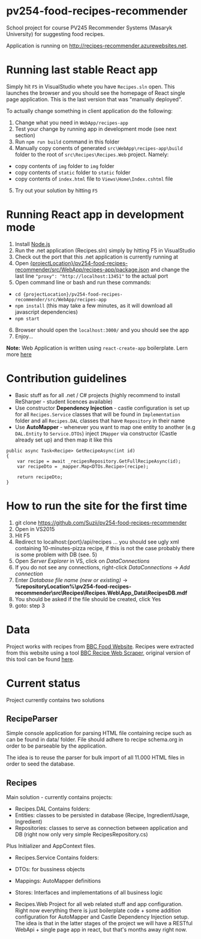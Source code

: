 # pv254-food-recipes-recommender
School project for course PV245 Recommender Systems (Masaryk University) for suggesting food recipes.

Application is running on http://recipes-recommender.azurewebsites.net.

# Running last stable React app
Simply hit `F5` in VisualStudio whete you have `Recipes.sln` open. This launches the browser and you should see the homepage of React single page application. This is the last version that was "manually deployed".

To actually change something in client application do the following:

1. Change what you need in `WebApp/recipes-app`
2. Test your change by running app in development mode (see next section)
3. Run `npm run build` command in this folder
4. Manually copy conents of generated `src\WebApp\recipes-app\build` folder to the root of `src\Recipes\Recipes.Web` project. Namely:
 - copy contents of `img` folder to `img` folder
 - copy contents of `static` folder to `static` folder
 - copy contents of `index.html` file to `Views\Home\Index.cshtml` file
5. Try out your solution by hitting `F5`

# Running React app in development mode
1. Install [Node.js](https://nodejs.org/en/download/)
2. Run the .net application (Recipes.sln) simply by hitting F5 in VisualStudio
3. Check out the port that this .net application is currently running at
4. Open [{projectLocation}/pv254-food-recipes-recommender/src/WebApp/recipes-app/package.json](https://github.com/Suzii/pv254-food-recipes-recommender/blob/master/src/WebApp/recipes-app/package.json) and change the last line `"proxy": "http://localhost:13451"` to the actual port
5. Open command line or bash and run these commands:
 - `cd {projectLocation}/pv254-food-recipes-recommender/src/WebApp/recipes-app`
 - `npm install` (this may take a few minutes, as it will download all javascript dependencies)
 - `npm start`
6. Browser should open the `localhost:3000/` and you should see the app
7. Enjoy...

**Note:**  Web Application is written using `react-create-app` boilerplate. Lern more [here](https://github.com/facebookincubator/create-react-app)

# Contribution guidelines
 - Basic stuff as for all .net / C# projects (highly recommend to install ReSharper - student licences available)
 - Use constructor **Dependency Injection** - castle configuration is set up for all `Recipes.Service` classes that will be found in `Implementation` folder and all `Recipes.DAL` classes that have `Repository` in their name
 - Use **AutoMapper** - whenever you want to map one entity to another (e.g `DAL.Entity` to `Service.DTOs`) inject `IMapper` via constructor (Castle already set up) and then map it like this
```
public async Task<Recipe> GetRecipeAsync(int id)
{
    var recipe = await _recipesRepository.GetFullRecipeAsync(id);
    var recipeDto = _mapper.Map<DTOs.Recipe>(recipe);

    return recipeDto;
}
```

# How to run the site for the first time
1. git clone https://github.com/Suzii/pv254-food-recipes-recommender
2. Open in VS2015
3. Hit F5
4. Redirect to localhost:{port}/api/recipes ... you should see ugly xml containing 10-minutes-pizza recipe, if this is not the case probably there is some problem with DB (see. 5)
5. Open *Server Explorer* in VS, click on *DataConnections*
6. If you do not see any connections, right-click *DataConnections* -> *Add connection*
7. Enter *Database file name (new or existing)* -> **%repositoryLocation%\pv254-food-recipes-recommender\src\Recipes\Recipes.Web\App_Data\RecipesDB.mdf**
8. You should be asked if the file should be created, click Yes
9. goto: step 3

# Data
Project works with recipes from [BBC Food Website](http://www.bbc.co.uk/food/recipes). Recipes were extracted from this website using a tool [BBC Recipe Web Scraper](https://github.com/xvitovs1/BBC-Recipe-Web-Scraper), original version of this tool can be found [here](https://github.com/Thomas-Rudge/BBC-Recipe-Web-Scraper).

# Current status
Project currently contains two solutions
## RecipeParser
Simple console application for parsing HTML file containing recipe such as can be found in data/ folder. 
File should adhere to recipe schema.org in order to be parseable by the application.

The idea is to reuse the parser for bulk import of all 11.000 HTML files in order to seed the database.

## Recipes
Main solution - currently contains projects:

 - Recipes.DAL
Contains folders:
  - Entities:  classes to be persisted in database (Recipe, IngredientUsage, Ingredient)
  - Repositories: classes to serve as connection between application and DB (right now only very simple RecipesRepository.cs)

Plus Initializer and AppContext files.

 - Recipes.Service
Contains folders:
  - DTOs: for bussiness objects
  - Mappings: AutoMapper definitions
  - Stores: Interfaces and implementations of all business logic
 
 - Recipes.Web
Project for all web related stuff and app configuration.
Right now everything there is just boilerplate code + some addition configuration for AutoMapper and Castle Dependency Injection setup.
The idea is that in the latter stages of the project we will have a RESTful WebApi + single page app in react, but that's months away right now.
